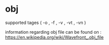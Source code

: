 # obj
 


supported tages ( -o , -f , -v , -vt , -vn )
  
 information regarding obj file can be found on : https://en.wikipedia.org/wiki/Wavefront_.obj_file
